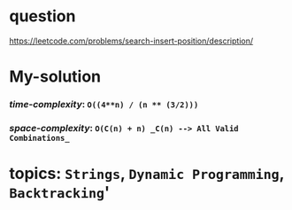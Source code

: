 # question
https://leetcode.com/problems/search-insert-position/description/

# **My-solution**

### _time-complexity_: `O((4**n) / (n ** (3/2)))`
### _space-complexity_: `O(C(n) + n) _C(n) --> All Valid Combinations_`



# topics: `Strings`, `Dynamic Programming`, `Backtracking`'
